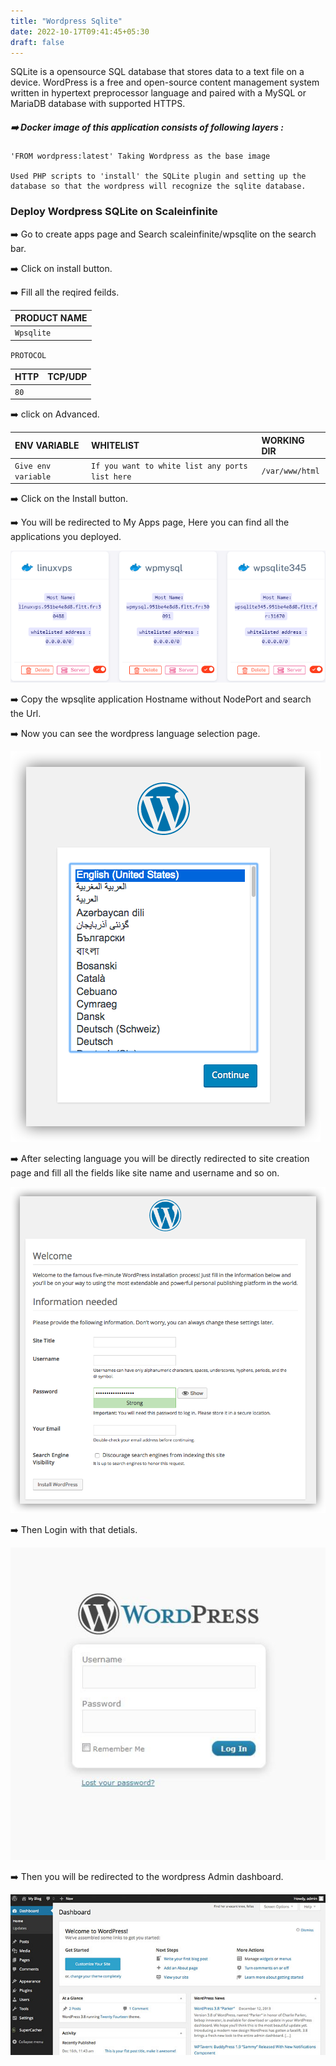 ```yaml
---
title: "Wordpress Sqlite"
date: 2022-10-17T09:41:45+05:30
draft: false
---
```



SQLite is a opensource SQL database that stores data to a text file on a device. WordPress is a free and open-source content management system written in hypertext preprocessor language and paired with a MySQL or MariaDB database with supported HTTPS.

##### ➡️ Docker image of this application consists of following layers :

```
'FROM wordpress:latest' Taking Wordpress as the base image

Used PHP scripts to 'install' the SQLite plugin and setting up the database so that the wordpress will recognize the sqlite database. 

```

### Deploy Wordpress SQLite on Scaleinfinite

➡️ Go to create apps page and Search scaleinfinite/wpsqlite on the search bar.

➡️ Click on install button. 

➡️ Fill all the reqired feilds.

| PRODUCT NAME  |
| :--------     | 
| `Wpsqlite`    |

`PROTOCOL`

| HTTP          | TCP/UDP       |
| :--------     | :--------     |
| `80`          |               |

➡️ click on Advanced.

| ENV VARIABLE         |  WHITELIST                                                       |        WORKING DIR          |
| :---------           | :--------                                                        |:----------------------------| 
| `Give env variable`  | `If you want to white list any ports list here`                  |`/var/www/html`              |

➡️ Click on the Install button.

➡️ You will be redirected to My Apps page, Here you can find all the applications you deployed.

![App Screenshot](images/myapps.png)

➡️ Copy the wpsqlite application Hostname without NodePort and search the Url. 

➡️ Now you can see the wordpress language selection page. 

![App Screenshot](images/wordpress-lang.png)

➡️ After selecting language you will be directly redirected to site creation page and fill all the fields like site name and username and so on.

![App Screenshot](images/wordpress-welcome.png)

➡️ Then Login with that detials.

![App Screenshot](images/wordpress-login.jpg)

➡️ Then you will be redirected to the wordpress Admin dashboard.

![App Screenshot](images/wordpress-dashboard.jpg)





